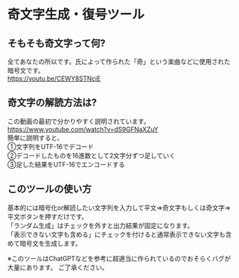 # 奇文字生成・復号ツール
## そもそも奇文字って何?
全てあなたの所以です。氏によって作られた「奇」という楽曲などに使用された暗号文です。<br>
https://youtu.be/CEWY8STNciE
## 奇文字の解読方法は?
この動画の最初で分かりやすく説明されています。<br>
https://www.youtube.com/watch?v=dS9GFNaXZuY <br>
簡単に説明すると、<br>
①文字列をUTF-16でデコード <br>
②デコードしたものを16進数として2文字分ずつ足していく <br>
③足した結果をUTF-16でエンコードする <br>
## このツールの使い方
基本的には暗号化or解読したい文字列を入力して平文⇒奇文字もしくは奇文字⇒平文ボタンを押すだけです。<br>
「ランダム生成」はチェックを外すと出力結果が固定になります。<br>
「表示できない文字も含める」にチェックを付けると通常表示できない文字も含めて暗号文を生成します。<br>

※このツールはChatGPTなどを参考に超適当に作られているのでおそらくバグが大量にあります。
ご了承ください。

